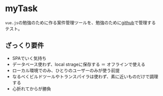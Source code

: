 # myTask
`vue.js`の勉強のために作る案件管理ツールを、勉強のために[github](https://github.com/)で管理するテスト。

## ざっくり要件
* SPAでいく気持ち
* データベース使わず、local strageに保存する ＝ オフラインで使える
* ローカル環境でのみ、ひとりのユーザーのみが使う前提
* なるべくビルドツールやトランスパイラは使わず、素に近いものだけで調理する
* 心折れてからが勝負